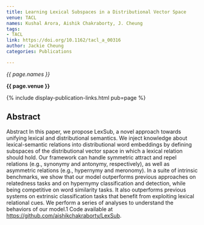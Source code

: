 ```yaml
---
title: Learning Lexical Subspaces in a Distributional Vector Space
venue: TACL
names: Kushal Arora, Aishik Chakraborty, J. Cheung
tags:
- TACL
link: https://doi.org/10.1162/tacl_a_00316
author: Jackie Cheung
categories: Publications

---
```


*{{ page.names }}*

**{{ page.venue }}**

{% include display-publication-links.html pub=page %}

## Abstract

Abstract In this paper, we propose LexSub, a novel approach towards unifying lexical and distributional semantics. We inject knowledge about lexical-semantic relations into distributional word embeddings by defining subspaces of the distributional vector space in which a lexical relation should hold. Our framework can handle symmetric attract and repel relations (e.g., synonymy and antonymy, respectively), as well as asymmetric relations (e.g., hypernymy and meronomy). In a suite of intrinsic benchmarks, we show that our model outperforms previous approaches on relatedness tasks and on hypernymy classification and detection, while being competitive on word similarity tasks. It also outperforms previous systems on extrinsic classification tasks that benefit from exploiting lexical relational cues. We perform a series of analyses to understand the behaviors of our model.1 Code available at https://github.com/aishikchakraborty/LexSub.